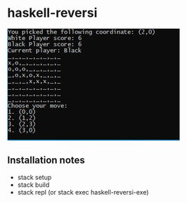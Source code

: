 # haskell-reversi

![reversi-game](reversi.gif)

## Installation notes
* stack setup
* stack build
* stack repl (or stack exec haskell-reversi-exe)
